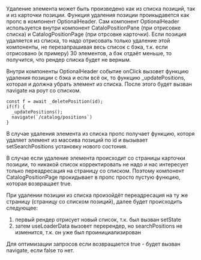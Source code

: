 Удаление элемента может быть произведено как из списка позиций, так и из карточки позиции.
Функция удаления позиции проикыдавется как пропс в компонент OptionalHeader.
Сам компонент OptionalHeader используется внутри компонент CataloPositionPane (при отрисовке списка) и CatalogPositionPage (при отрсовке карточки).
Если позиция удаляется из списка, то надо отрисовать только удаление этой компоненты, не перезапрашивая весь список с бэка, т.к. если отрисовано
(к примеру) 30 элементов, а бэк отдаёт меньше, то получится, что рендер списка будет не верным.

Внутри компоненты OptionalHeader событие onClick вызовет функцию удаления позиции с  бэка и если всё ок, то функцию _updatePositions,
которая и должна убрать элемент из списка. После этого будет вызван navigate на роут со списком.

```
const f = await _deletePosition(id);
if(f) {
  _updatePositions();
  navigate(`/catalog/positions`)
}
```

В случае удаления элемента из списка пропс получает функцию, которя удаляет элемент из массива позиций по id и вызывает setSearchPositions установку нового состония.

В случае если удаление элемента происходит со страницы карточки позиции, то никакой список корректировать не надо и нас интересует только переадресация на 
страницу со списком. Поэтому компонент CatalogPositionPage прокидывает в пропс просто пустую функцию, которая возвращает true.

При удалении позиции из списка произойдёт переадресация на ту же страницу (страницу со списком позиций),
далее будет происходить следующее:
1) первый рендер отрисует новый список, т.к. был вызван setState
2) затем useLoaderData вызовет перерендер, но searchPositions не изменится, т.к. он уже был проинициализирован

Для оптимизации запросов если возвращается true - будет вызван navigate, если false то нет.
